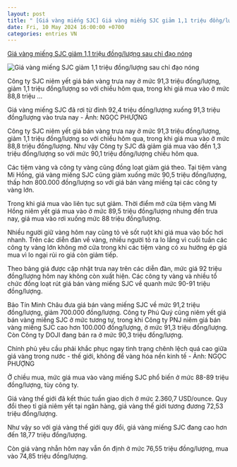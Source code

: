 ```yaml
---
layout: post
title: " [Giá vàng miếng SJC] Giá vàng miếng SJC giảm 1,1 triệu đồng/lượng sau chỉ đạo nóng"
date: Fri, 10 May 2024 16:00:00 +0700
categories: entries VN
---
```

[Giá vàng miếng SJC giảm 1,1 triệu đồng/lượng sau chỉ đạo nóng](https://tuoitre.vn/gia-vang-mieng-sjc-giam-1-1-trieu-dong-luong-sau-chi-dao-nong-20240511130956772.htm)

![Giá vàng miếng SJC giảm 1,1 triệu đồng/lượng sau chỉ đạo nóng](https://cdn1.tuoitre.vn/zoom/600_315/471584752817336320/2024/5/11/np-vang-3-17154073553881495151265-32-0-1079-2000-crop-1715407379134539671015.jpeg)

Công ty SJC niêm yết giá bán vàng trưa nay ở mức 91,3 triệu đồng/lượng, giảm 1,1 triệu đồng/lượng so với chiều hôm qua, trong khi giá mua vào ở mức 88,8 triệu ...

Giá vàng miếng SJC đã rơi từ đỉnh 92,4 triệu đồng/lượng xuống 91,3 triệu đồng/lượng vào trưa nay - Ảnh: NGỌC PHƯỢNG

Công ty SJC niêm yết giá bán vàng trưa nay ở mức 91,3 triệu đồng/lượng, giảm 1,1 triệu đồng/lượng so với chiều hôm qua, trong khi giá mua vào ở mức 88,8 triệu đồng/lượng. Như vậy Công ty SJC đã giảm giá mua vào đến 1,3 triệu đồng/lượng so với mức 90,1 triệu đồng/lượng chiều hôm qua.

Các tiệm vàng và công ty vàng cũng đồng loạt giảm giá theo. Tại tiệm vàng Mi Hồng, giá vàng miếng SJC cũng giảm xuống mức 90,5 triệu đồng/lượng, thấp hơn 800.000 đồng/lượng so với giá bán vàng miếng tại các công ty vàng lớn.

Trong khi giá mua vào liên tục sụt giảm. Thời điểm mở cửa tiệm vàng Mi Hồng niêm yết giá mua vào ở mức 89,5 triệu đồng/lượng nhưng đến trưa nay, giá mua vào rơi xuống mức 88 triệu đồng/lượng.

Nhiều người giữ vàng hôm nay cũng tỏ vẻ sốt ruột khi giá mua vào bốc hơi nhanh. Trên các diễn đàn về vàng, nhiều người tỏ ra lo lắng vì cuối tuần các công ty vàng lớn không mở cửa trong khi các tiệm vàng có xu hướng ép giá mua vì lo ngại rủi ro giá còn giảm tiếp.

Theo bảng giá được cập nhật trưa nay trên các diễn đàn, mức giá 92 triệu đồng/lượng hôm nay không còn xuất hiện. Các công ty vàng và nhiều tổ chức đồng loạt rút giá bán vàng miếng SJC về quanh mức 90-91 triệu đồng/lượng.

Bảo Tín Minh Châu đưa giá bán vàng miếng SJC về mức 91,2 triệu đồng/lượng, giảm 700.000 đồng/lượng. Công ty Phú Quý cũng niêm yết giá bán vàng miếng SJC ở mức tương tự, trong khi Công ty PNJ niêm giá bán vàng miếng SJC cao hơn 100.000 đồng/lượng, ở mức 91,3 triệu đồng/lượng. Còn Công ty DOJI đang bán ra ở mức 90,3 triệu đồng/lượng.

Chính phủ yêu cầu phải khắc phục ngay tình trạng chênh lệch quá cao giữa giá vàng trong nước - thế giới, không để vàng hóa nền kinh tế - Ảnh: NGỌC PHƯỢNG

Ở chiều mua, mức giá mua vào vàng miếng SJC phổ biến ở mức 88-89 triệu đồng/lượng, tùy công ty.

Giá vàng thế giới đã kết thúc tuần giao dịch ở mức 2.360,7 USD/ounce. Quy đổi theo tỉ giá niêm yết tại ngân hàng, giá vàng thế giới tương đương 72,53 triệu đồng/lượng.

Như vậy so với giá vàng thế giới quy đổi, giá vàng miếng SJC đang cao hơn đến 18,77 triệu đồng/lượng.

Còn giá vàng nhẫn hôm nay vẫn ổn định ở mức 76,55 triệu đồng/lượng, mua vào 74,85 triệu đồng/lượng.

